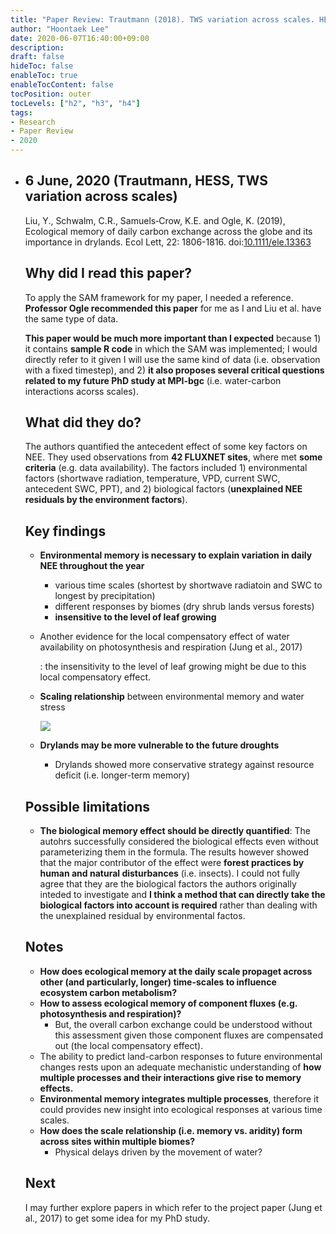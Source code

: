 ```yaml
---
title: "Paper Review: Trautmann (2018). TWS variation across scales. HESS"
author: "Hoontaek Lee"
date: 2020-06-07T16:40:00+09:00
description:
draft: false
hideToc: false
enableToc: true
enableTocContent: false
tocPosition: outer
tocLevels: ["h2", "h3", "h4"]
tags:
- Research
- Paper Review
- 2020
---
```


- ## 6 June, 2020 (Trautmann, HESS, TWS variation across scales)

  Liu, Y., Schwalm, C.R., Samuels‐Crow, K.E. and Ogle, K. (2019), Ecological memory of daily carbon exchange across the globe and its importance in drylands. Ecol Lett, 22: 1806-1816. doi:[10.1111/ele.13363](https://doi.org/10.1111/ele.13363)

  

  ## Why did I read this paper?

  To apply the SAM framework for my paper, I needed a reference. **Professor Ogle recommended this paper** for me as I and Liu et al. have the same type of data.

  **This paper would be much more important than I expected** because 1) it contains **sample R code** in which the SAM was implemented; I would directly refer to it given I will use the same kind of data (i.e. observation with a fixed timestep), and 2) **it also proposes several critical questions related to my future PhD study at MPI-bgc** (i.e. water-carbon interactions acorss scales).

  

  ## What did they do?

  The authors quantified the antecedent effect of some key factors on NEE. They used observations from **42 FLUXNET sites**, where met **some criteria** (e.g. data availability). The factors included 1) environmental factors (shortwave radiation, temperature, VPD, current SWC, antecedent SWC, PPT), and 2) biological factors (**unexplained NEE residuals by the environment factors**).

  

  ## Key findings

  - **Environmental memory is necessary to explain variation in daily NEE throughout the year**

    - various time scales (shortest by shortwave radiatoin and SWC to longest by precipitation)
    - different responses by biomes (dry shrub lands versus forests)
    - **insensitive to the level of leaf growing**

  - Another evidence for the local compensatory effect of water availability on photosynthesis and respiration (Jung et al., 2017)

    : the insensitivity to the level of leaf growing might be due to this local compensatory effect.

  - **Scaling relationship** between environmental memory and water stress

    ![](/en/posts/paper_review/2019_Liu_fig1.jpg)

  - **Drylands may be more vulnerable to the future droughts**

    - Drylands showed more conservative strategy against resource deficit (i.e. longer-term memory)

  

  ## Possible limitations

  - **The biological memory effect should be directly quantified**: The autohrs successfully considered the biological effects even without parameterizing them in the formula. The results however showed that the major contributor of the effect were **forest practices by human and natural disturbances** (i.e. insects). I could not fully agree that they are the biological factors the authors originally inteded to investigate and **I think a method that can directly take the biological factors into account is required** rather than dealing with the unexplained residual by environmental factos.

  

  ## Notes

  - **How does ecological memory at the daily scale propaget across other (and particularly, longer) time-scales to influence ecosystem carbon metabolism?**
  - **How to assess ecological memory of component fluxes (e.g. photosynthesis and respiration)?**
    - But, the overall carbon exchange could be understood without this assessment given those component fluxes are compensated out (the local compensatory effect).
  - The ability to predict land-carbon responses to future environmental changes rests upon an adequate mechanistic understanding of **how multiple processes and their interactions give rise to memory effects.**
  - **Environmental memory integrates multiple processes**, therefore it could provides new insight into ecological responses at various time scales.
  - **How does the scale relationship (i.e. memory vs. aridity) form across sites within multiple biomes?**
    - Physical delays driven by the movement of water?

  

  ## Next

  I may further explore papers in which refer to the project paper (Jung et al., 2017) to get some idea for my PhD study.